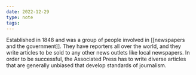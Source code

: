```yaml
---
date: 2022-12-29
type: note
tags:
---
```


Established in 1848 and was a group of people involved in [[newspapers and the government]]. They have reporters all over the world, and they write articles to be sold to any other news outlets like local newspapers. In order to be successful, the Associated Press has to write diverse articles that are generally unbiased that develop standards of journalism.
